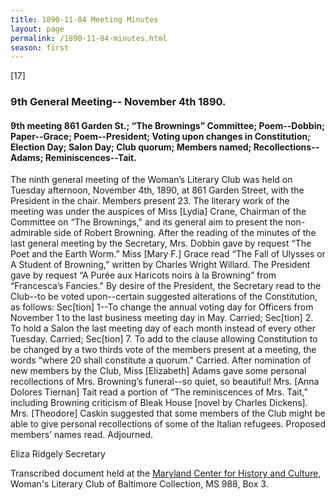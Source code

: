 ```yaml
---
title: 1890-11-04 Meeting Minutes
layout: page
permalink: /1890-11-04-minutes.html
season: first
---
```


<style>
    #maincontent{
        font-size:1.4em;
    }
</style>
[17]

### 9th General Meeting-- November 4th 1890.

#### 9th meeting 861 Garden St.; “The Brownings” Committee; Poem--Dobbin; Paper--Grace; Poem--President; Voting upon changes in Constitution; Election Day; Salon Day; Club quorum; Members named; Recollections--Adams; Reminiscences--Tait.

The ninth general meeting of the Woman’s Literary Club was held on Tuesday afternoon, November 4th, 1890, at 861 Garden Street, with the President in the chair. Members present 23. The literary work of the meeting was under the auspices of Miss [Lydia] Crane, Chairman of the Committee on “The Brownings," and its general aim to present the non-admirable side of Robert Browning. After the reading of the minutes of the last general meeting by the Secretary, Mrs. Dobbin gave by request “The Poet and the Earth Worm.” Miss [Mary F.] Grace read “The Fall of Ulysses or A Student of Browning,” written by Charles Wright Willard. The President gave by request “A Purée aux Haricots noirs à la Browning” from “Francesca’s Fancies." By desire of the President, the Secretary read to the Club--to be voted upon--certain suggested alterations of the Constitution, as follows: Sec[tion] 1--To change the annual voting day for Officers from November 1 to the last business meeting day in May. Carried; Sec[tion] 2. To hold a Salon the last meeting day of each month instead of every other Tuesday. Carried; Sec[tion] 7. To add to the clause allowing Constitution to be changed by a two thirds vote of the members present at a meeting, the words “where 20 shall constitute a quorum." Carried. After nomination of new members by the Club, Miss [Elizabeth] Adams gave some personal recollections of Mrs. Browning’s funeral--so quiet, so beautiful! Mrs. [Anna Dolores Tiernan] Tait read a portion of “The reminiscences of Mrs. Tait,” including Browning criticism of Bleak House [novel by Charles Dickens]. Mrs. [Theodore] Caskin suggested that some members of the Club might be able to give personal recollections of some of the Italian refugees. Proposed members’ names read. Adjourned.

Eliza Ridgely
Secretary

Transcribed document held at the [Maryland Center for History and Culture](http://mdhs.org/), Woman's Literary Club of Baltimore Collection, MS 988, Box 3. 